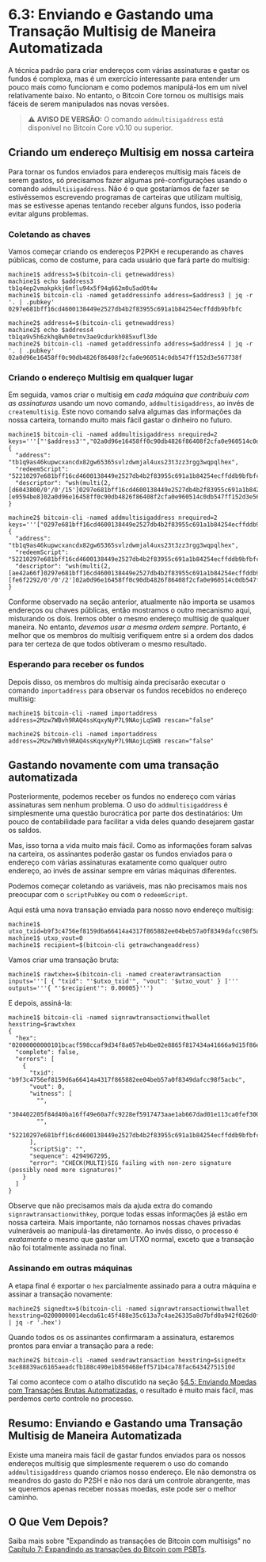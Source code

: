 # 6.3: Enviando e Gastando uma Transação Multisig de Maneira Automatizada

A técnica padrão para criar endereços com várias assinaturas e gastar os fundos é complexa, mas é um exercício interessante para entender um pouco mais como funcionam e como podemos manipulá-los em um nível relativamente baixo. No entanto, o Bitcoin Core tornou os multisigs mais fáceis de serem manipulados nas novas versões.

> :warning: **AVISO DE VERSÃO:** O comando ```addmultisigaddress``` está disponível no Bitcoin Core v0.10 ou superior.

## Criando um endereço Multisig em nossa carteira

Para tornar os fundos enviados para endereços multisig mais fáceis de serem gastos, só precisamos fazer algumas pré-configurações usando o comando ```addmultisigaddress```. Não é o que gostaríamos de fazer se estivéssemos escrevendo programas de carteiras que utilizam multisig, mas se estivesse apenas tentando receber alguns fundos, isso poderia evitar alguns problemas.

### Coletando as chaves

Vamos começar criando os endereços P2PKH e recuperando as chaves públicas, como de costume, para cada usuário que fará parte do multisig:
```
machine1$ address3=$(bitcoin-cli getnewaddress)
machine1$ echo $address3
tb1q4ep2vmakpkkj6mflu94x5f94q662m0u5ad0t4w
machine1$ bitcoin-cli -named getaddressinfo address=$address3 | jq -r '. | .pubkey'
0297e681bff16cd4600138449e2527db4b2f83955c691a1b84254ecffddb9bfbfc

machine2$ address4=$(bitcoin-cli getnewaddress)
machine2$ echo $address4
tb1qa9v5h6zkhq8wh0etnv3ae9cdurkh085xufl3de
machine2$ bitcoin-cli -named getaddressinfo address=$address4 | jq -r '. | .pubkey'
02a0d96e16458ff0c90db4826f86408f2cfa0e960514c0db547ff152d3e567738f
```

### Criando o endereço Multisig em qualquer lugar

Em seguida, vamos criar o multisig em _cada máquina que contribuiu com as assinaturas_ usando um novo comando, ```addmultisigaddress```, ao invés de ```createmultisig```. Este novo comando salva algumas das informações da nossa carteira, tornando muito mais fácil gastar o dinheiro no futuro.
```
machine1$ bitcoin-cli -named addmultisigaddress nrequired=2 keys='''["'$address3'","02a0d96e16458ff0c90db4826f86408f2cfa0e960514c0db547ff152d3e567738f"]'''
{
  "address": "tb1q9as46kupwcxancdx82gw65365svlzdwmjal4uxs23t3zz3rgg3wqpqlhex",
  "redeemScript": "52210297e681bff16cd4600138449e2527db4b2f83955c691a1b84254ecffddb9bfbfc2102a0d96e16458ff0c90db4826f86408f2cfa0e960514c0db547ff152d3e567738f52ae",
  "descriptor": "wsh(multi(2,[d6043800/0'/0'/15']0297e681bff16cd4600138449e2527db4b2f83955c691a1b84254ecffddb9bfbfc,[e9594be8]02a0d96e16458ff0c90db4826f86408f2cfa0e960514c0db547ff152d3e567738f))#wxn4tdju"
}

machine2$ bitcoin-cli -named addmultisigaddress nrequired=2 keys='''["0297e681bff16cd4600138449e2527db4b2f83955c691a1b84254ecffddb9bfbfc","'$address4'"]'''
{
  "address": "tb1q9as46kupwcxancdx82gw65365svlzdwmjal4uxs23t3zz3rgg3wqpqlhex",
  "redeemScript": "52210297e681bff16cd4600138449e2527db4b2f83955c691a1b84254ecffddb9bfbfc2102a0d96e16458ff0c90db4826f86408f2cfa0e960514c0db547ff152d3e567738f52ae",
  "descriptor": "wsh(multi(2,[ae42a66f]0297e681bff16cd4600138449e2527db4b2f83955c691a1b84254ecffddb9bfbfc,[fe6f2292/0'/0'/2']02a0d96e16458ff0c90db4826f86408f2cfa0e960514c0db547ff152d3e567738f))#cc96c5n6"
}
```
Conforme observado na seção anterior, atualmente não importa se usamos endereços ou chaves públicas, então mostramos o outro mecanismo aqui, misturando os dois. Iremos obter o mesmo endereço multisig de qualquer maneira. No entanto, _devemos usar a mesma ordem sempre_. Portanto, é melhor que os membros do multisig verifiquem entre si a ordem dos dados para ter certeza de que todos obtiveram o mesmo resultado.

### Esperando para receber os fundos

Depois disso, os membros do multisig ainda precisarão executar o comando ```importaddress``` para observar os fundos recebidos no endereço multisig:
```
machine1$ bitcoin-cli -named importaddress address=2Mzw7WBvh9RAQ4ssKqxyNyP7L9NAojLqSW8 rescan="false"

machine2$ bitcoin-cli -named importaddress address=2Mzw7WBvh9RAQ4ssKqxyNyP7L9NAojLqSW8 rescan="false"
```

## Gastando novamente com uma transação automatizada

Posteriormente, podemos receber os fundos no endereço com várias assinaturas sem nenhum problema. O uso do ```addmultisigaddress``` é simplesmente uma questão burocrática por parte dos destinatários: Um pouco de contabilidade para facilitar a vida deles quando desejarem gastar os saldos.

Mas, isso torna a vida muito mais fácil. Como as informações foram salvas na carteira, os assinantes poderão gastar os fundos enviados para o endereço com várias assinaturas exatamente como qualquer outro endereço, ao invés de assinar sempre em várias máquinas diferentes.

Podemos começar coletando as variáveis, mas não precisamos mais nos preocupar com o ```scriptPubKey``` ou com o ```redeemScript```.

Aqui está uma nova transação enviada para nosso novo endereço multisig:
```
machine1$ utxo_txid=b9f3c4756ef8159d6a66414a4317f865882ee04beb57a0f8349dafcc98f5acbc
machine1$ utxo_vout=0
machine1$ recipient=$(bitcoin-cli getrawchangeaddress)
```
Vamos criar uma transação bruta:
```
machine1$ rawtxhex=$(bitcoin-cli -named createrawtransaction inputs='''[ { "txid": "'$utxo_txid'", "vout": '$utxo_vout' } ]''' outputs='''{ "'$recipient'": 0.00005}''')
```
E depois, assiná-la:
```
machine1$ bitcoin-cli -named signrawtransactionwithwallet hexstring=$rawtxhex
{
  "hex": "02000000000101bcacf598ccaf9d34f8a057eb4be02e8865f817434a41666a9d15f86e75c4f3b90000000000ffffffff0188130000000000001600144f93c831ec739166ea425984170f4dc6bac75829040047304402205f84d40ba16ff49e60a7fc9228ef5917473aae1ab667dad01e113ca0fef3008b02201a50da2c65f38798aea94bcbd5bbf065bc1e38de44bacee69d525dcddcc11bba01004752210297e681bff16cd4600138449e2527db4b2f83955c691a1b84254ecffddb9bfbfc2102a0d96e16458ff0c90db4826f86408f2cfa0e960514c0db547ff152d3e567738f52ae00000000",
  "complete": false,
  "errors": [
    {
      "txid": "b9f3c4756ef8159d6a66414a4317f865882ee04beb57a0f8349dafcc98f5acbc",
      "vout": 0,
      "witness": [
        "",
        "304402205f84d40ba16ff49e60a7fc9228ef5917473aae1ab667dad01e113ca0fef3008b02201a50da2c65f38798aea94bcbd5bbf065bc1e38de44bacee69d525dcddcc11bba01",
        "",
        "52210297e681bff16cd4600138449e2527db4b2f83955c691a1b84254ecffddb9bfbfc2102a0d96e16458ff0c90db4826f86408f2cfa0e960514c0db547ff152d3e567738f52ae"
      ],
      "scriptSig": "",
      "sequence": 4294967295,
      "error": "CHECK(MULTI)SIG failing with non-zero signature (possibly need more signatures)"
    }
  ]
}

```
Observe que não precisamos mais da ajuda extra do comando ```signrawtransactionwithkey```, porque todas essas informações já estão em nossa carteira. Mais importante, não tornamos nossas chaves privadas vulneráveis ​​ao manipulá-las diretamente. Ao invés disso, o processo é _exatamente_ o mesmo que gastar um UTXO normal, exceto que a transação não foi totalmente assinada no final.

### Assinando em outras máquinas

A etapa final é exportar o ```hex``` parcialmente assinado para a outra máquina e assinar a transação novamente:
```
machine2$ signedtx=$(bitcoin-cli -named signrawtransactionwithwallet hexstring=02000000014ecda61c45f488e35c613a7c4ae26335a8d7bfd0a942f026d0fb1050e744a67d000000009100473044022025decef887fe2e3eb1c4b3edaa155e5755102d1570716f1467bb0b518b777ddf022017e97f8853af8acab4853ccf502213b7ff4cc3bd9502941369905371545de28d0147522102e7356952f4bb1daf475c04b95a2f7e0d9a12cf5b5c48a25b2303783d91849ba421030186d2b55de166389aefe209f508ce1fbd79966d9ac417adef74b7c1b5e0777652aeffffffff0130e1be07000000001976a9148dfbf103e48df7d1993448aa387dc31a2ebd522d88ac00000000 | jq -r '.hex')
```
Quando todos os os assinantes confirmaram a assinatura, estaremos prontos para enviar a transação para a rede:
```
machine2$ bitcoin-cli -named sendrawtransaction hexstring=$signedtx
3ce88839ac6165aeadcfb188c490e1b850468eff571b4ca78fac64342751510d
```
Tal como acontece com o atalho discutido na seção [§4.5: Enviando Moedas com Transações Brutas Automatizadas](04_5_Sending_Coins_with_Automated_Raw_Transactions.md), o resultado é muito mais fácil, mas perdemos certo controle no processo.

## Resumo: Enviando e Gastando uma Transação Multisig de Maneira Automatizada

Existe uma maneira mais fácil de gastar fundos enviados para os nossos endereços multisig que simplesmente requerem o uso do comando ```addmultisigaddress``` quando criamos nosso endereço. Ele não demonstra os meandros do gasto do P2SH e não nos dará um controle abrangente, mas se queremos apenas receber nossas moedas, este pode ser o melhor caminho.

## O Que Vem Depois?

Saiba mais sobre "Expandindo as transações de Bitcoin com multisigs" no [Capítulo 7: Expandindo as transações do Bitcoin com PSBTs](07_0_Expanding_Bitcoin_Transactions_PSBTs.md).